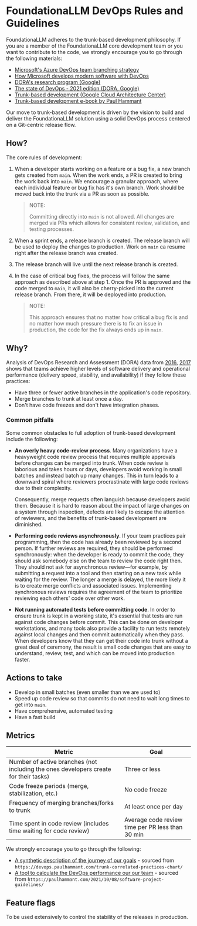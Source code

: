 # FoundationaLLM DevOps Rules and Guidelines

FoundationaLLM adheres to the trunk-based development philosophy. If you are a member of the FoundationaLLM core development team or you want to contribute to the code, we strongly encourage you to go through the following materials:

- [Microsoft's Azure DevOps team branching strategy](https://devblogs.microsoft.com/devops/release-flow-how-we-do-branching-on-the-vsts-team/)
- [How Microsoft develops modern software with DevOps](https://docs.microsoft.com/en-us/devops/develop/how-microsoft-develops-devops)
- [DORA's research program (Google)](https://www.devops-research.com/research.html)
- [The state of DevOps - 2021 edition (DORA, Google)](./assets/state-of-devops-2021.pdf)
- [Trunk-based development (Google Cloud Architecture Center)](https://cloud.google.com/architecture/devops/devops-tech-trunk-based-development)
- [Trunk-based development e-book by Paul Hammant](https://trunkbaseddevelopment.com/)

Our move to trunk-based development is driven by the vision to build and deliver the FoundationaLLM solution using a solid DevOps process centered on a Git-centric release flow.

## How?

The core rules of development:

1. When a developer starts working on a feature or a bug fix, a new branch gets created from `main`. When the work ends, a PR is created to bring the work back into `main`. We encourage a granular approach, where each individual feature or bug fix has it's own branch. Work should be moved back into the trunk via a PR as soon as possible.

    >NOTE:
    >
    >Committing directly into `main` is not allowed. All changes are merged via PRs which allows for consistent review, validation, and testing processes.

2. When a sprint ends, a release branch is created. The release branch will be used to deploy the changes to production. Work on `main` ca resume right after the release branch was created.

3. The release branch will live until the next release branch is created.

4. In the case of critical bug fixes, the process will follow the same approach as described above at step 1. Once the PR is approved and the code merged to `main`, it will also be cherry-picked into the current release branch. From there, it will be deployed into production.

    >NOTE:
    >
    >This approach ensures that no matter how critical a bug fix is and no matter how much pressure there is to fix an issue in production, the code for the fix always ends up in `main`.

## Why?

Analysis of DevOps Research and Assessment (DORA) data from [2016](./assets/state-of-devops-2016.pdf), [2017](assets/state-of-devops-2017.pdf) shows that teams achieve higher levels of software delivery and operational performance (delivery speed, stability, and availability) if they follow these practices:

- Have three or fewer active branches in the application's code repository.
- Merge branches to trunk at least once a day.
- Don't have code freezes and don't have integration phases.

### Common pitfalls

Some common obstacles to full adoption of trunk-based development include the following:

- **An overly heavy code-review process**. Many organizations have a heavyweight code review process that requires multiple approvals before changes can be merged into trunk. When code review is laborious and takes hours or days, developers avoid working in small batches and instead batch up many changes. This in turn leads to a downward spiral where reviewers procrastinate with large code reviews due to their complexity.

    Consequently, merge requests often languish because developers avoid them. Because it is hard to reason about the impact of large changes on a system through inspection, defects are likely to escape the attention of reviewers, and the benefits of trunk-based development are diminished.

- **Performing code reviews asynchronously**. If your team practices pair programming, then the code has already been reviewed by a second person. If further reviews are required, they should be performed synchronously: when the developer is ready to commit the code, they should ask somebody else on the team to review the code right then. They should not ask for asynchronous review—for example, by submitting a request into a tool and then starting on a new task while waiting for the review. The longer a merge is delayed, the more likely it is to create merge conflicts and associated issues. Implementing synchronous reviews requires the agreement of the team to prioritize reviewing each others' code over other work.

- **Not running automated tests before committing code**. In order to ensure trunk is kept in a working state, it's essential that tests are run against code changes before commit. This can be done on developer workstations, and many tools also provide a facility to run tests remotely against local changes and then commit automatically when they pass. When developers know that they can get their code into trunk without a great deal of ceremony, the result is small code changes that are easy to understand, review, test, and which can be moved into production faster.


## Actions to take

- Develop in small batches (even smaller than we are used to)
- Speed up code review so that commits do not need to wait long times to get into `main`.
- Have comprehensive, automated testing
- Have a fast build

## Metrics

Metric | Goal
--- | ---
Number of active branches (not including the ones developers create for their tasks) | Three or less
Code freeze periods (merge, stabilization, etc.) | No code freeze
Frequency of merging branches/forks to trunk | At least once per day
Time spent in code review (includes time waiting for code review) | Average code review time per PR less than 30 min

We strongly encourage you to go through the following:

- [A synthetic description of the journey of our goals](assets/Trunk_Correlated_Practices_v2.8.pdf) - sourced from `https://devops.paulhammant.com/trunk-correlated-practices-chart/`
- [A tool to calculate the DevOps performance our our team](assets/Sofware_dev_and_delivery_project_guidelines.xlsx) - sourced from `https://paulhammant.com/2021/10/08/software-project-guidelines/`

## Feature flags

To be used extensively to control the stability of the releases in production.